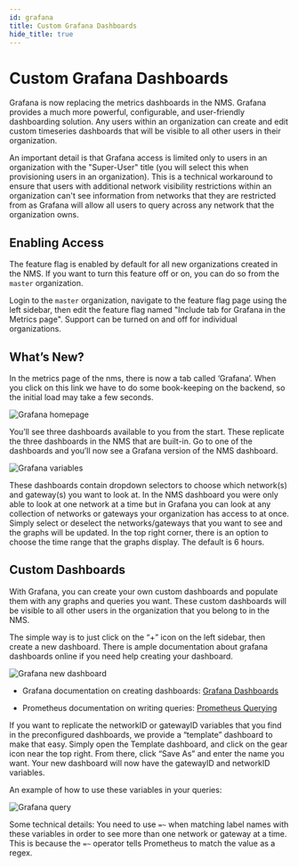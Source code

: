 ```yaml
---
id: grafana
title: Custom Grafana Dashboards
hide_title: true
---
```


# Custom Grafana Dashboards

Grafana is now replacing the metrics dashboards in the NMS. Grafana provides a
much more powerful, configurable, and user-friendly dashboarding solution.
Any users within an organization can create and edit custom timeseries
dashboards that will be visible to all other users in their organization.

An important detail is that Grafana access is limited only to users in an
organization with the "Super-User" title (you will select this when
provisioning users in an organization). This is a technical workaround to
ensure that users with additional network visibility restrictions within an
organization can't see information from networks that they are restricted
from as Grafana will allow all users to query across any network that the
organization owns.

## Enabling Access

The feature flag is enabled by default for all new organizations created in the
NMS. If you want to turn this feature off or on, you can do so from the
`master` organization.

Login to the `master` organization, navigate to the feature flag page using
the left sidebar, then edit the feature flag named
"Include tab for Grafana in the Metrics page". Support can be turned on and off
for individual organizations.

## What’s New?

In the metrics page of the nms, there is now a tab called ‘Grafana’. When you
click on this link we have to do some book-keeping on the backend, so the
initial load may take a few seconds.

![Grafana homepage](assets/nms/grafana_homepage.png)

You’ll see three dashboards available to you from the start. These replicate
the three dashboards in the NMS that are built-in. Go to one of the dashboards
and you’ll now see a Grafana version of the NMS dashboard.

![Grafana variables](assets/nms/grafana_variables.png)

These dashboards contain dropdown selectors to choose which network(s) and
gateway(s) you want to look at. In the NMS dashboard you were only able to
look at one network at a time but in Grafana you can look at any collection of
networks or gateways your organization has access to at once. Simply select or
deselect the networks/gateways that you want to see and the graphs will be
updated. In the top right corner, there is an option to choose the time range
that the graphs display. The default is 6 hours.

## Custom Dashboards

With Grafana, you can create your own custom dashboards and populate them with
any graphs and queries you want. These custom dashboards will be visible to
all other users in the organization that you belong to in the NMS.

The simple way is to just click on the “+” icon on the left sidebar, then
create a new dashboard. There is ample documentation about grafana dashboards
online if you need help creating your dashboard.

![Grafana new dashboard](assets/nms/grafana_new_dashboard.png)

- Grafana documentation on creating dashboards: [Grafana Dashboards](https://grafana.com/docs/grafana/latest/features/dashboard/dashboards/)

- Prometheus documentation on writing queries: [Prometheus Querying](https://prometheus.io/docs/prometheus/latest/querying/basics/)

If you want to replicate the networkID or gatewayID variables that you find in
the preconfigured dashboards, we provide a “template” dashboard to make that
easy. Simply open the Template dashboard, and click on the gear icon near the
top right. From there, click “Save As” and enter the name you want.
Your new dashboard will now have the gatewayID and networkID variables.

An example of how to use these variables in your queries:

![Grafana query](assets/nms/grafana_query.png)

Some technical details: You need to use `=~` when matching label names with
these variables in order to see more than one network or gateway at a time.
This is because the `=~` operator tells Prometheus to match the value as a
regex.
